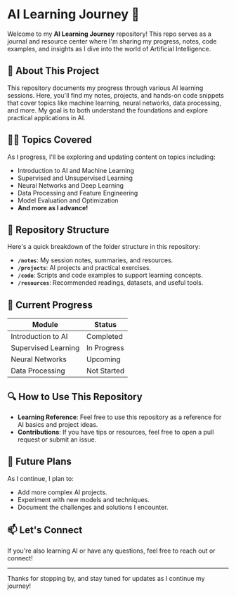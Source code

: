 # AI Learning Journey 🚀

Welcome to my **AI Learning Journey** repository! This repo serves as a journal and resource center where I'm sharing my progress, notes, code examples, and insights as I dive into the world of Artificial Intelligence.

## 🌟 About This Project

This repository documents my progress through various AI learning sessions. Here, you'll find my notes, projects, and hands-on code snippets that cover topics like machine learning, neural networks, data processing, and more. My goal is to both understand the foundations and explore practical applications in AI.

## 🧑‍🏫 Topics Covered

As I progress, I'll be exploring and updating content on topics including:
- Introduction to AI and Machine Learning
- Supervised and Unsupervised Learning
- Neural Networks and Deep Learning
- Data Processing and Feature Engineering
- Model Evaluation and Optimization
- **And more as I advance!**

## 📂 Repository Structure

Here's a quick breakdown of the folder structure in this repository:

- **`/notes`**: My session notes, summaries, and resources.
- **`/projects`**: AI projects and practical exercises.
- **`/code`**: Scripts and code examples to support learning concepts.
- **`/resources`**: Recommended readings, datasets, and useful tools.

## 🚧 Current Progress

| Module                 | Status    |
|------------------------|-----------|
| Introduction to AI     | Completed |
| Supervised Learning    | In Progress |
| Neural Networks        | Upcoming  |
| Data Processing        | Not Started |

## 🔍 How to Use This Repository

- **Learning Reference**: Feel free to use this repository as a reference for AI basics and project ideas.
- **Contributions**: If you have tips or resources, feel free to open a pull request or submit an issue.

## 📌 Future Plans

As I continue, I plan to:
- Add more complex AI projects.
- Experiment with new models and techniques.
- Document the challenges and solutions I encounter.

## 📫 Let's Connect

If you're also learning AI or have any questions, feel free to reach out or connect! 

---

Thanks for stopping by, and stay tuned for updates as I continue my journey!

